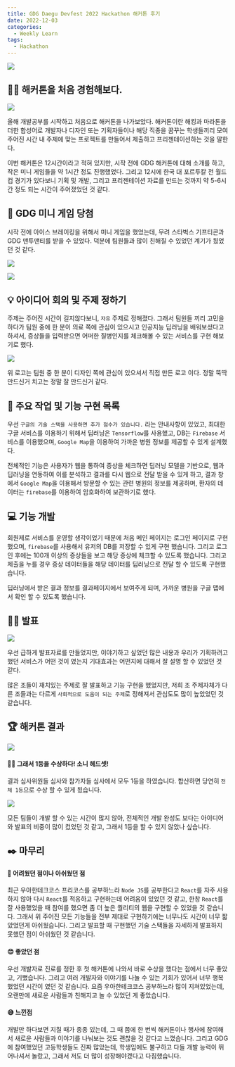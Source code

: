 ```yaml
---
title: GDG Daegu Devfest 2022 Hackathon 해커톤 후기
date: 2022-12-03
categories:
  - Weekly Learn
tags:
  - Hackathon
---
```


![](https://velog.velcdn.com/images/gusdh2/post/69394767-4ef2-462f-bd07-1479f90a6729/image.png)

## 👨‍💻 해커톤을 처음 경험해보다.

![](https://velog.velcdn.com/images/gusdh2/post/4a172d45-dd3b-4cc2-b1c1-f2167998dd81/image.jpg)

올해 개발공부를 시작하고 처음으로 해커톤을 나가보았다. 해커톤이란 해킹과 마라톤을 더한 합성어로 개발자나 디자인 또는 기획자들이나 해당 직종을 꿈꾸는 학생들끼리 모여 주어진 시간 내 주제에 맞는 프로젝트를 만들어서 제출하고 프리젠테이션하는 것을 말한다.

이번 해커톤은 12시간이라고 적혀 있지만, 시작 전에 GDG 해커톤에 대해 소개를 하고, 작은 미니 게임들을 약 1시간 정도 진행했었다. 그리고 12시에 한국 대 포르투칼 전 월드컵 경기가 있다보니 기획 및 개발, 그리고 프리젠테이션 자료를 만드는 것까지 약 5-6시간 정도 되는 시간이 주어졌었던 것 같다.

## 🎁 GDG 미니 게임 당첨

시작 전에 아이스 브레이킹을 위해서 미니 게임을 했었는데, 무려 스타벅스 기프티콘과 GDG 맨투맨티를 받을 수 있었다. 덕분에 팀원들과 많이 친해질 수 있었던 계기가 됬었던 것 같다.

![](https://velog.velcdn.com/images/gusdh2/post/b04eecd3-ec20-480e-9300-963ef1cc508f/image.jpg)

![](https://velog.velcdn.com/images/gusdh2/post/7b29e1b3-e136-47d3-b5bd-ae17d01a4e47/image.jpg)

## 💡 아이디어 회의 및 주제 정하기

주제는 주어진 시간이 길지않다보니, `자유` 주제로 정해졌다. 그래서 팀원들 끼리 고민을 하다가 팀원 중에 한 분이 의료 쪽에 관심이 있으시고 인공지능 딥러닝을 배워보셨다고 하셔서, 증상들을 입력받으면 어떠한 질병인지를 체크해볼 수 있는 서비스를 구현 해보기로 했다.

![](https://velog.velcdn.com/images/gusdh2/post/1675f514-b0c2-42db-a51a-7d1ff552919d/image.png)

위 로고는 팀원 중 한 분이 디자인 쪽에 관심이 있으셔서 직접 만든 로고 이다. 정말 뚝딱 만드신거 치고는 정말 잘 만드신거 같다.

## 💉 주요 작업 및 기능 구현 목록

우선 `구글의 기술 스택을 사용하면 추가 점수가 있습니다.` 라는 안내사항이 있었고, 최대한 구글 서비스를 이용하기 위해서 딥러닝은 `Tensorflow`를 사용했고, DB는 `Firebase` 서비스를 이용했으며, `Google Map`을 이용하여 가까운 병원 정보를 제공할 수 있게 설계했다.

전체적인 기능은 사용자가 웹을 통하여 증상을 체크하면 딥러닝 모델을 기반으로, 웹과 딥러닝을 연동하여 이를 분석하고 결과를 다시 웹으로 전달 받을 수 있게 하고, 결과 창에서 `Google Map`을 이용해서 방문할 수 있는 관련 병원의 정보를 제공하며, 환자의 데이터는 `firebase`를 이용하여 암호화하여 보관하기로 했다.

## 💻 기능 개발

회원제로 서비스를 운영할 생각이었기 때문에 처음 메인 페이지는 로그인 페이지로 구현했으며, `firebase`를 사용해서 유저의 DB를 저장할 수 있게 구현 했습니다. 그리고 로그인 후에는 100개 이상의 증상들을 보고 해당 증상에 체크할 수 있도록 했습니다. 그리고 제출을 누를 경우 증상 데이터들을 해당 데이터를 딥러닝으로 전달 할 수 있도록 구현했습니다.

딥러닝에서 받은 결과 정보를 결과페이지에서 보여주게 되며, 가까운 병원을 구글 맵에서 확인 할 수 있도록 했습니다.

## 👨‍🏫 발표

![](https://velog.velcdn.com/images/gusdh2/post/668cf8c3-a61f-420e-9371-a8cf707eb9e3/image.jpg)

우선 급하게 발표자료를 만들었지만, 이야기하고 싶었던 많은 내용과 우리가 기획하려고 했던 서비스가 어떤 것이 였는지 기대효과는 어떤지에 대해서 잘 설명 할 수 있었던 것 같다.

많은 조들이 재치있는 주제로 잘 발표하고 기능 구현을 했었지만, 저희 조 주제자체가 다른 조들과는 다르게 `사회적으로 도움이 되는 주제`로 정해져서 관심도도 많이 높았었던 것 같습니다.

## 🏆 해커톤 결과

![](https://velog.velcdn.com/images/gusdh2/post/f4ce90c3-408d-4265-b7df-3de24ee36584/image.png)

#### 🎉🎉 그래서 1등을 수상하다! 소니 헤드셋!

결과 심사위원들 심사와 참가자들 심사에서 모두 1등을 하였습니다. 합산하면 당연히 `전체 1등`으로 수상 할 수 있게 됬습니다.

![](https://velog.velcdn.com/images/gusdh2/post/f59ca3c9-9d5a-4051-bc3c-b69d7d4ad7e9/image.jpg)

모든 팀들이 개발 할 수 있는 시간이 많지 않아, 전체적인 개발 완성도 보다는 아이디어와 발표의 비중이 많이 컸었던 것 같고, 그래서 1등을 할 수 있지 않았나 싶습니다.

## ✒️ 마무리

#### 🤔 어려웠던 점이나 아쉬웠던 점

최근 우아한테크코스 프리코스를 공부하느라 `Node JS`를 공부한다고 `React`를 자주 사용하지 않아 다시 `React`를 적응하고 구현하는데 어려움이 있었던 것 같고, 한창 `React`를 잘 사용했었을 때 참여를 했으면 좀 더 높은 퀄리티의 웹을 구현할 수 있었을 것 같습니다. 그래서 위 주어진 모든 기능들을 전부 제대로 구현하기에는 너무나도 시간이 너무 짧았었던게 아쉬웠습니다. 그리고 발표할 때 구현했던 기술 스택들을 자세하게 발표하지 못했던 점이 아쉬웠던 것 같습니다.

#### 😊 좋았던 점

우선 개발자로 진로를 정한 후 첫 해커톤에 나와서 바로 수상을 했다는 점에서 너무 좋았고, 기뻤습니다. 그리고 여러 개발자와 이야기를 나눌 수 있는 기회가 있어서 너무 행복했었던 시간이 였던 것 같습니다. 요즘 우아한테크코스 공부하느라 많이 지쳐있었는데, 오랜만에 새로운 사람들과 친해지고 놀 수 있었던 게 좋았습니다.

#### 😅 느낀점

개발만 하다보면 지칠 때가 종종 있는데, 그 때 쯤에 한 번씩 해커톤이나 행사에 참여해서 새로운 사람들과 이야기를 나눠보는 것도 괜찮을 것 같다고 느꼈습니다. 그리고 GDG에 참여했었던 고등학생들도 진짜 많았는데, 학생임에도 불구하고 다들 개발 능력이 뛰어나셔서 놀랐고, 그래서 저도 더 많이 성장해야겠다고 다짐했습니다.
